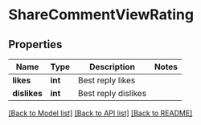# ShareCommentViewRating

## Properties
Name | Type | Description | Notes
------------ | ------------- | ------------- | -------------
**likes** | **int** | Best reply likes | 
**dislikes** | **int** | Best reply dislikes | 

[[Back to Model list]](../README.md#documentation-for-models) [[Back to API list]](../README.md#documentation-for-api-endpoints) [[Back to README]](../README.md)


